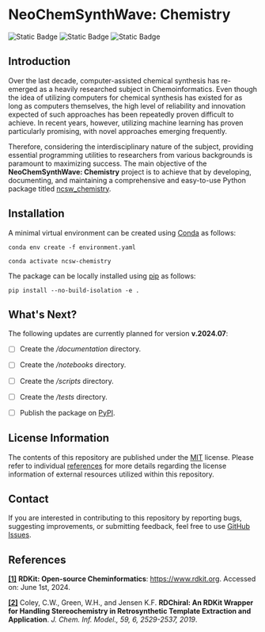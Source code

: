 # NeoChemSynthWave: Chemistry
![Static Badge](https://img.shields.io/badge/ncsw__chemistry-v.2024.06.1-%23E0457B?logo=github&style=flat)
![Static Badge](https://img.shields.io/badge/Institute%20of%20Science%20Tokyo-%231C3177?style=flat)
![Static Badge](https://img.shields.io/badge/Elix%2C%20Inc.-%235EB6B3?style=flat)


## Introduction
Over the last decade, computer-assisted chemical synthesis has re-emerged as a heavily researched subject in
Chemoinformatics. Even though the idea of utilizing computers for chemical synthesis has existed for as long as
computers themselves, the high level of reliability and innovation expected of such approaches has been repeatedly
proven difficult to achieve. In recent years, however, utilizing machine learning has proven particularly promising,
with novel approaches emerging frequently.

Therefore, considering the interdisciplinary nature of the subject, providing essential programming utilities to
researchers from various backgrounds is paramount to maximizing success. The main objective of the **NeoChemSynthWave:
Chemistry** project is to achieve that by developing, documenting, and maintaining a comprehensive and easy-to-use
Python package titled [ncsw_chemistry](/ncsw_chemistry).


## Installation
A minimal virtual environment can be created using [Conda](https://docs.conda.io/en/latest) as follows:

```shell
conda env create -f environment.yaml

conda activate ncsw-chemistry
```

The package can be locally installed using [pip](https://pip.pypa.io/en/stable) as follows:

```shell
pip install --no-build-isolation -e .
```


## What's Next?
The following updates are currently planned for version **v.2024.07**:

- [ ] Create the _/documentation_ directory.
- [ ] Create the _/notebooks_ directory.
- [ ] Create the _/scripts_ directory.
- [ ] Create the _/tests_ directory.
- [ ] Publish the package on [PyPI](https://pypi.org).


## License Information
The contents of this repository are published under the [MIT](/LICENSE) license. Please refer to individual
[references](#references) for more details regarding the license information of external resources utilized within this 
repository.


## Contact
If you are interested in contributing to this repository by reporting bugs, suggesting improvements, or submitting
feedback, feel free to use [GitHub Issues](https://github.com/neo-chem-synth-wave/ncsw-chemistry/issues).


## References
**[[1]](https://www.rdkit.org)** **RDKit: Open-source Cheminformatics**: https://www.rdkit.org. Accessed on: June
1st, 2024.

**[[2]](https://doi.org/10.1021/acs.jcim.9b00286)** Coley, C.W., Green, W.H., and Jensen K.F. **RDChiral: An RDKit
Wrapper for Handling Stereochemistry in Retrosynthetic Template Extraction and Application**. _J. Chem. Inf. Model., 59,
6, 2529-2537, 2019_.
